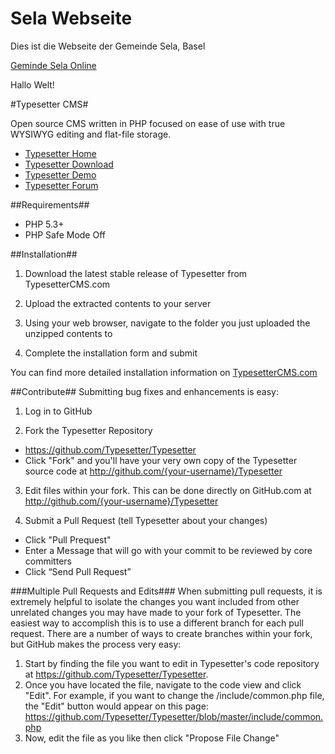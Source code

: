 # Sela Webseite

Dies ist die Webseite der Gemeinde Sela, Basel

[Geminde Sela Online](http://www.gemeindesela.ch)

Hallo Welt!

#Typesetter CMS#

Open source CMS written in PHP focused on ease of use with true WYSIWYG editing and flat-file storage.
* [Typesetter Home](http://www.typesettercms.com)
* [Typesetter Download](http://www.typesettercms.com/Download)
* [Typesetter Demo](http://www.typesettercms.com/Demo)
* [Typesetter Forum](http://www.typesettercms.com/Special_Forum)

##Requirements##
* PHP 5.3+
* PHP Safe Mode Off

##Installation##
1. Download the latest stable release of Typesetter from TypesetterCMS.com

2. Upload the extracted contents to your server

3. Using your web browser, navigate to the folder you just uploaded the unzipped contents to

4. Complete the installation form and submit

You can find more detailed installation information on [TypesetterCMS.com](http://www.typesettercms.com/Docs/Installation)


##Contribute##
Submitting bug fixes and enhancements is easy:

1. Log in to GitHub

2. Fork the Typesetter Repository
  * https://github.com/Typesetter/Typesetter
  * Click "Fork" and you'll have your very own copy of the Typesetter source code at http://github.com/{your-username}/Typesetter

3. Edit files within your fork.
  This can be done directly on GitHub.com at http://github.com/{your-username}/Typesetter

4. Submit a Pull Request (tell Typesetter about your changes)
  * Click "Pull Prequest"
  * Enter a Message that will go with your commit to be reviewed by core committers
  * Click “Send Pull Request”

###Multiple Pull Requests and Edits###
When submitting pull requests, it is extremely helpful to isolate the changes you want included from other unrelated changes you may have made to your fork of Typesetter. The easiest way to accomplish this is to use a different branch for each pull request. There are a number of ways to create branches within your fork, but GitHub makes the process very easy:

1. Start by finding the file you want to edit in Typesetter's code repository at https://github.com/Typesetter/Typesetter.
2. Once you have located the file, navigate to the code view and click "Edit". For example, if you want to change the /include/common.php file, the "Edit" button would appear on this page: https://github.com/Typesetter/Typesetter/blob/master/include/common.php
3. Now, edit the file as you like then click "Propose File Change"